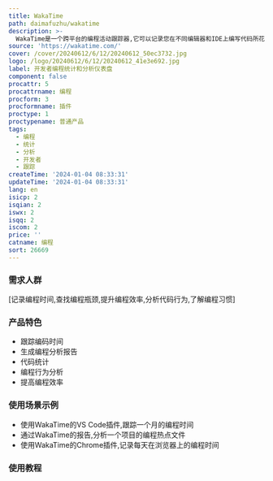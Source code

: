 ```yaml
---
title: WakaTime
path: daimafuzhu/wakatime
description: >-
  WakaTime是一个跨平台的编程活动跟踪器,它可以记录您在不同编辑器和IDE上编写代码所花费的时间。通过精美的图表和详细的AI分析,它可以帮助您分析代码行为,提高编程效率。
source: 'https://wakatime.com/'
cover: /cover/20240612/6/12/20240612_50ec3732.jpg
logo: /logo/20240612/6/12/20240612_41e3e692.jpg
label: 开发者编程统计和分析仪表盘
component: false
procattr: 5
procattrname: 编程
procform: 3
procformname: 插件
proctype: 1
proctypename: 普通产品
tags:
  - 编程
  - 统计
  - 分析
  - 开发者
  - 跟踪
createTime: '2024-01-04 08:33:31'
updateTime: '2024-01-04 08:33:31'
lang: en
isicp: 2
isqian: 2
iswx: 2
isqq: 2
iscom: 2
price: ''
catname: 编程
sort: 26669
---
```




### 需求人群
[记录编程时间,查找编程瓶颈,提升编程效率,分析代码行为,了解编程习惯]

### 产品特色
- 跟踪编码时间
- 生成编程分析报告
- 代码统计
- 编程行为分析
- 提高编程效率

### 使用场景示例
- 使用WakaTime的VS Code插件,跟踪一个月的编程时间
- 通过WakaTime的报告,分析一个项目的编程热点文件
- 使用WakaTime的Chrome插件,记录每天在浏览器上的编程时间

### 使用教程


  
